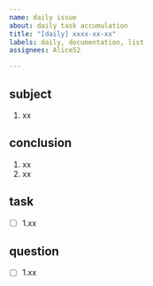 ```yaml
---
name: daily issue
about: daily task accumulation
title: "[daily] xxxx-xx-xx"
labels: daily, documentation, list
assignees: Alice52

---
```


## subject

1. xx

## conclusion

1. xx
2. xx

## task

- [ ] 1.xx

## question

- [ ] 1.xx

